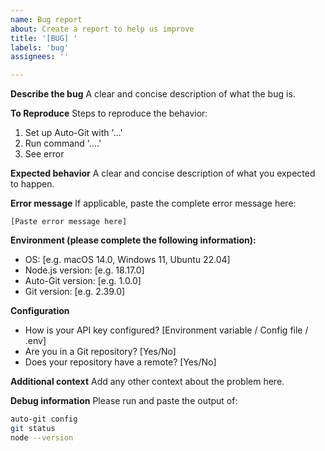 ```yaml
---
name: Bug report
about: Create a report to help us improve
title: '[BUG] '
labels: 'bug'
assignees: ''

---
```


**Describe the bug**
A clear and concise description of what the bug is.

**To Reproduce**
Steps to reproduce the behavior:
1. Set up Auto-Git with '...'
2. Run command '....'
3. See error

**Expected behavior**
A clear and concise description of what you expected to happen.

**Error message**
If applicable, paste the complete error message here:
```
[Paste error message here]
```

**Environment (please complete the following information):**
- OS: [e.g. macOS 14.0, Windows 11, Ubuntu 22.04]
- Node.js version: [e.g. 18.17.0]
- Auto-Git version: [e.g. 1.0.0]
- Git version: [e.g. 2.39.0]

**Configuration**
- How is your API key configured? [Environment variable / Config file / .env]
- Are you in a Git repository? [Yes/No]
- Does your repository have a remote? [Yes/No]

**Additional context**
Add any other context about the problem here.

**Debug information**
Please run and paste the output of:
```bash
auto-git config
git status
node --version
``` 